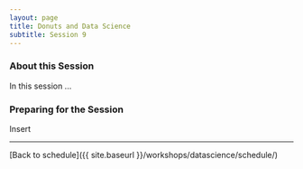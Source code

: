 ```yaml
---
layout: page
title: Donuts and Data Science
subtitle: Session 9
---
```


### About this Session

In this session ...

### Preparing for the Session

Insert

* * *

[Back to schedule]({{ site.baseurl }}/workshops/datascience/schedule/)
